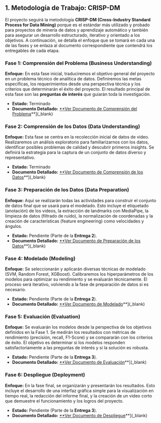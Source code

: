 ## 1. Metodología de Trabajo: CRISP-DM

El proyecto seguirá la metodología **CRISP-DM (Cross-Industry Standard Process for Data Mining)** porque es el estándar más utilizado y probado para proyectos de minería de datos y aprendizaje automático y también para asegurar un desarrollo estructurado, iterativo y orientado a los objetivos. A continuación, se detalla el enfoque que se tomará en cada una de las fases y se enlaza al documento correspondiente que contendrá los entregables de cada etapa.

### Fase 1: Comprensión del Problema (Business Understanding)
**Enfoque:** En esta fase inicial, traduciremos el objetivo general del proyecto en un problema técnico de analítica de datos. Definiremos las metas específicas, los requerimientos desde una perspectiva técnica y los criterios que determinarán el éxito del proyecto. El resultado principal de esta fase son las **preguntas de interés** que guiarán toda la investigación.
*   **Estado:** Terminado
*   **Documento Detallado:** [**Ver Documento de Comprensión del Problema](./1_Comprension_de_problema.md)**](_blank)

### Fase 2: Comprensión de los Datos (Data Understanding)
**Enfoque:** Esta fase se centra en la recolección inicial de datos de video. Realizaremos un análisis exploratorio para familiarizarnos con los datos, identificar posibles problemas de calidad y descubrir primeros insights. Se definirá la estrategia para la captura de un conjunto de datos diverso y representativo.
*   **Estado:** Terminado
*   **Documento Detallado:** [**Ver Documento de Comprensión de los Datos](./2_Comprension_de_los_datos.md)**](_blank)

### Fase 3: Preparación de los Datos (Data Preparation)
**Enfoque:** Aquí se realizarán todas las actividades para construir el conjunto de datos final que se usará para el modelado. Esto incluye el etiquetado (anotación) de los videos, la extracción de landmarks con MediaPipe, la limpieza de datos (filtrado de ruido), la normalización de coordenadas y la creación de características (feature engineering) como velocidades y ángulos.
*   **Estado:** Pendiente (Parte de la **Entrega 2**).
*   **Documento Detallado:** [**Ver Documento de Preparación de los Datos](./Entrega2/3_Preparacion_de_los_Datos.md)**](_blank)

### Fase 4: Modelado (Modeling)
**Enfoque:** Se seleccionarán y aplicarán diversas técnicas de modelado (SVM, Random Forest, XGBoost). Calibraremos los hiperparámetros de los modelos para optimizar su rendimiento y se evaluarán técnicamente. El proceso será iterativo, volviendo a la fase de preparación de datos si es necesario.
*   **Estado:** Pendiente (Parte de la **Entrega 2**).
*   **Documento Detallado:** [**Ver Documento de Modelado](./Entrega2/4_Modelado.md)**](_blank)

### Fase 5: Evaluación (Evaluation)
**Enfoque:** Se evaluarán los modelos desde la perspectiva de los objetivos definidos en la Fase 1. Se medirán los resultados con métricas de rendimiento (precisión, recall, F1-Score) y se compararán con los criterios de éxito. El objetivo es determinar si los modelos responden satisfactoriamente a las preguntas de interés y si la solución es robusta.
*   **Estado:** Pendiente (Parte de la **Entrega 3**).
*   **Documento Detallado:** [**Ver Documento de Evaluación](./Entrega3/5_Evaluacion.md)**](_blank)

### Fase 6: Despliegue (Deployment)
**Enfoque:** En la fase final, se organizarán y presentarán los resultados. Esto incluye el desarrollo de una interfaz gráfica simple para la visualización en tiempo real, la redacción del informe final, y la creación de un video corto que demuestre el funcionamiento y los logros del proyecto.
*   **Estado:** Pendiente (Parte de la **Entrega 3**).
*   **Documento Detallado:** [**Ver Documento de Despliegue](./Entrega3/6_Despliegue.md)**](_blank)